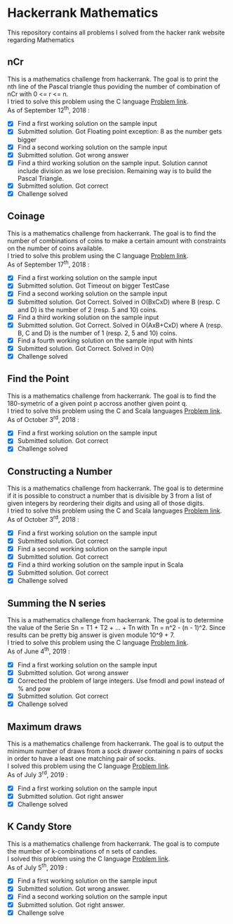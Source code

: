 # Hackerrank Mathematics
This repository contains all problems I solved from the hacker rank website regarding Mathematics

## nCr
This is a mathematics challenge from hackerrank. The goal is to print the nth line of the Pascal triangle thus poviding the number of combination of nCr with 0 <= r <= n.  
I tried to solve this problem using the C language [Problem link](https://www.hackerrank.com/challenges/ncr-table/problem).  
As of September 12<sup>th</sup>, 2018 :
- [X] Find a first working solution on the sample input
- [X] Submitted solution. Got Floating point exception: 8 as the number gets bigger
- [X] Find a second working solution on the sample input
- [X] Submitted solution. Got wrong answer
- [X] Find a third working solution on the sample input. Solution cannot include division as we lose precision. Remaining way is to build the Pascal Triangle.
- [X] Submitted solution. Got correct
- [X] Challenge solved

## Coinage
This is a mathematics challenge from hackerrank. The goal is to find the number of combinations of coins to make a certain amount with constraints on the number of coins available.  
I tried to solve this problem using the C language [Problem link](https://www.hackerrank.com/challenges/coinage/problem).  
As of September 17<sup>th</sup>, 2018 :
- [X] Find a first working solution on the sample input
- [X] Submitted solution. Got Timeout on bigger TestCase
- [X] Find a second working solution on the sample input
- [X] Submitted solution. Got Correct. Solved in O(BxCxD) where B (resp. C and D) is the number of 2 (resp. 5 and 10) coins.
- [X] Find a third working solution on the sample input
- [X] Submitted solution. Got Correct. Solved in O(AxB+CxD) where A (resp. B, C and D) is the number of 1 (resp. 2, 5 and 10) coins.
- [X] Find a fourth working solution on the sample input with hints
- [X] Submitted solution. Got Correct. Solved in O(n)
- [X] Challenge solved

## Find the Point
This is a mathematics challenge from hackerrank. The goal is to find the 180-symetric of a given point p accross another given point q.  
I tried to solve this problem using the C and Scala languages [Problem link](https://www.hackerrank.com/challenges/find-point/problem).  
As of October 3<sup>rd</sup>, 2018 :
- [X] Find a first working solution on the sample input
- [X] Submitted solution. Got correct
- [X] Challenge solved

## Constructing a Number
This is a mathematics challenge from hackerrank. The goal is to determine if it is possible to construct a number that is divisible by 3 from a list of given integers by reordering their digits and using all of those digits.  
I tried to solve this problem using the C and Scala languages [Problem link](https://www.hackerrank.com/challenges/constructing-a-number/problem).  
As of October 3<sup>rd</sup>, 2018 :
- [X] Find a first working solution on the sample input
- [X] Submitted solution. Got correct
- [X] Find a second working solution on the sample input
- [X] Submitted solution. Got correct
- [X] Find a third working solution on the sample input in Scala
- [X] Submitted solution. Got correct
- [X] Challenge solved

## Summing the N series
This is a mathematics challenge from hackerrank. The goal is to determine the value of the Serie Sn = T1 + T2 + ... + Tn with Tn = n^2 - (n - 1)^2. Since results can be pretty big answer is given module 10^9 + 7.  
I tried to solve this problem using the C language [Problem link](https://www.hackerrank.com/challenges/summing-the-n-series/problem).  
As of June 4<sup>th</sup>, 2019 :
- [X] Find a first working solution on the sample input
- [X] Submitted solution. Got wrong answer
- [X] Corrected the problem of large integers. Use fmodl and powl instead of % and pow
- [X] Submitted solution. Got correct
- [X] Challenge solved

## Maximum draws
This is a mathematics challenge from hackerrank. The goal is to output the minimum number of draws from a sock drawer containing n pairs of socks in order to have a least one matching pair of socks.  
I solved this problem using the C language [Problem link](https://www.hackerrank.com/challenges/maximum-draws/problem).  
As of July 3<sup>rd</sup>, 2019 :
- [X] Find a first working solution on the sample input
- [X] Submitted solution. Got right answer
- [X] Challenge solved

## K Candy Store
This is a mathematics challenge from hackerrank. The goal is to compute the mumber of k-combinations of n sets of candies.  
I solved this problem using the C language [Problem link](https://www.hackerrank.com/challenges/k-candy-store/problem).  
As of July 5<sup>th</sup>, 2019 :
- [X] Find a first working solution on the sample input
- [X] Submitted solution. Got wrong answer.
- [X] Find a second working solution on the sample input
- [X] Submitted solution. Got right answer.
- [X] Challenge solve
